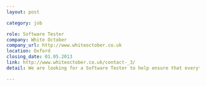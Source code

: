 ```yaml
---
layout: post

category: job

role: Software Tester
company: White October
company_url: http://www.whiteoctober.co.uk
location: Oxford
closing_date: 01.05.2013
link: http://www.whiteoctober.co.uk/contact-_3/
detail: We are looking for a Software Tester to help ensure that everything that goes out of the door meets our exacting standards. You will bring a strong understanding of web testing / acceptance testing on releases and cross browser testing on all major browsers and platforms, including mobile.

---
```

